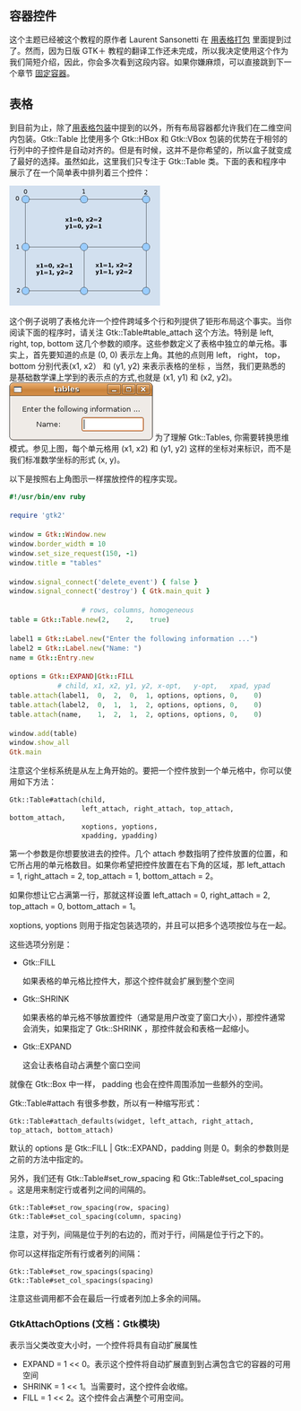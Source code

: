 ## 容器控件

这个主题已经被这个教程的原作者 Laurent Sansonetti 在 [用表格打包]() 里面提到过了。然而，因为日版 GTK＋ 教程的翻译工作还未完成，所以我决定使用这个作为我们简短介绍，因此，你会多次看到这段内容。如果你嫌麻烦，可以直接跳到下一个章节 [固定容器]()。

## 表格

到目前为止，除了[用表格包装]()中提到的以外，所有布局容器都允许我们在二维空间内包装。Gtk::Table 比使用多个 Gtk::HBox 和 Gtk::VBox 包装的优势在于相邻的行列中的子控件是自动对齐的。但是有时候，这并不是你希望的，所以盒子就变成了最好的选择。虽然如此，这里我们只专注于 Gtk::Table 类。下面的表和程序中展示了在一个简单表中排列着三个控件：

![contwidg-table-grid-s1](gtk2/contwidg-table-grid-s1.png)

这个例子说明了表格允许一个控件跨域多个行和列提供了钜形布局这个事实。当你阅读下面的程序时，请关注 Gtk::Table#table_attach 这个方法。特别是 left, right, top, bottom 这几个参数的顺序。这些参数定义了表格中独立的单元格。事实上，首先要知道的点是 (0, 0) 表示左上角。其他的点则用 left， right， top， bottom 分别代表(x1, x2） 和 (y1, y2) 来表示表格的坐标 ，当然，我们更熟悉的是基础数学课上学到的表示点的方式,也就是 (x1, y1) 和 (x2, y2)。![contwidg-tables](gtk2/contwidg-tables.png) 为了理解 Gtk::Tables, 你需要转换思维模式。参见上图，每个单元格用 (x1, x2) 和 (y1, y2) 这样的坐标对来标识，而不是我们标准数学坐标的形式 (x, y)。

以下是按照右上角图示一样摆放控件的程序实现。

```ruby
#!/usr/bin/env ruby

require 'gtk2'

window = Gtk::Window.new
window.border_width = 10
window.set_size_request(150, -1)
window.title = "tables"

window.signal_connect('delete_event') { false }
window.signal_connect('destroy') { Gtk.main_quit }

                  # rows, columns, homogeneous
table = Gtk::Table.new(2,    2,    true)

label1 = Gtk::Label.new("Enter the following information ...")
label2 = Gtk::Label.new("Name: ")
name = Gtk::Entry.new

options = Gtk::EXPAND|Gtk::FILL
            # child, x1, x2, y1, y2, x-opt,   y-opt,   xpad, ypad
table.attach(label1,  0,  2,  0,  1, options, options, 0,    0)
table.attach(label2,  0,  1,  1,  2, options, options, 0,    0)
table.attach(name,    1,  2,  1,  2, options, options, 0,    0)

window.add(table)
window.show_all
Gtk.main
```

注意这个坐标系统是从左上角开始的。要把一个控件放到一个单元格中，你可以使用如下方法：

	Gtk::Table#attach(child, 
	                  left_attach, right_attach, top_attach, bottom_attach, 
	                  xoptions, yoptions, 
	                  xpadding, ypadding)
	                  
第一个参数是你想要放进去的控件。几个 attach 参数指明了控件放置的位置，和它所占用的单元格数目。如果你希望把控件放置在右下角的区域，那 left_attach = 1, right_attach = 2, top_attach = 1, bottom_attach = 2。

如果你想让它占满第一行，那就这样设置 left_attach = 0, right_attach = 2, top_attach = 0, bottom_attach = 1。

xoptions, yoptions 则用于指定包装选项的，并且可以把多个选项按位与在一起。

这些选项分别是：

  + Gtk::FILL
  
    如果表格的单元格比控件大，那这个控件就会扩展到整个空间
    
  + Gtk::SHRINK
  
    如果表格的单元格不够放置控件（通常是用户改变了窗口大小），那控件通常会消失，如果指定了 Gtk::SHRINK ，那控件就会和表格一起缩小。
  
  + Gtk::EXPAND  
  
    这会让表格自动占满整个窗口空间
    
就像在 Gtk::Box 中一样， padding 也会在控件周围添加一些额外的空间。

Gtk::Table#attach 有很多参数，所以有一种缩写形式：

    Gtk::Table#attach_defaults(widget, left_attach, right_attach, top_attach, bottom_attach)

默认的 options 是 Gtk::FILL | Gtk::EXPAND，padding 则是 0。剩余的参数则是之前的方法中指定的。

另外，我们还有 Gtk::Table#set_row_spacing 和 Gtk::Table#set_col_spacing 。这是用来制定行或者列之间的间隔的。

	Gtk::Table#set_row_spacing(row, spacing)
	Gtk::Table#set_col_spacing(column, spacing)
	
注意，对于列，间隔是位于列的右边的，而对于行，间隔是位于行之下的。

你可以这样指定所有行或者列的间隔：

	Gtk::Table#set_row_spacings(spacing)
	Gtk::Table#set_col_spacings(spacing)	          
	
注意这些调用都不会在最后一行或者列加上多余的间隔。

### GtkAttachOptions (文档：Gtk模块)

表示当父类改变大小时，一个控件将具有自动扩展属性

+ EXPAND = 1 << 0。表示这个控件将自动扩展直到到占满包含它的容器的可用空间
+ SHRINK = 1 << 1。当需要时，这个控件会收缩。
+ FILL = 1 << 2。这个控件会占满整个可用空间。
